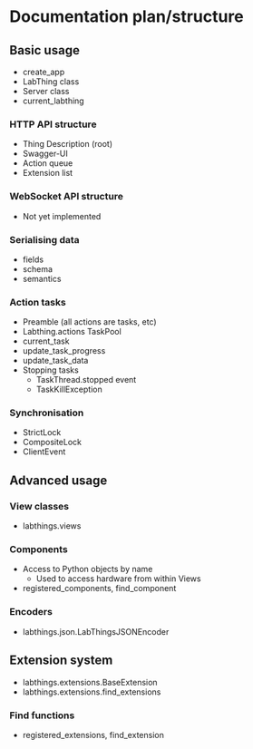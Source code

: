# Documentation plan/structure

## Basic usage

* create_app
* LabThing class
* Server class
* current_labthing

### HTTP API structure

* Thing Description (root)
* Swagger-UI
* Action queue
* Extension list

### WebSocket API structure

* Not yet implemented

### Serialising data

* fields
* schema
* semantics

### Action tasks

* Preamble (all actions are tasks, etc)
* Labthing.actions TaskPool
* current_task
* update_task_progress
* update_task_data
* Stopping tasks
  * TaskThread.stopped event
  * TaskKillException

### Synchronisation

* StrictLock
* CompositeLock
* ClientEvent

## Advanced usage

### View classes

* labthings.views
  
### Components

* Access to Python objects by name
  * Used to access hardware from within Views
* registered_components, find_component

### Encoders

* labthings.json.LabThingsJSONEncoder

## Extension system

* labthings.extensions.BaseExtension
* labthings.extensions.find_extensions

### Find functions

* registered_extensions, find_extension